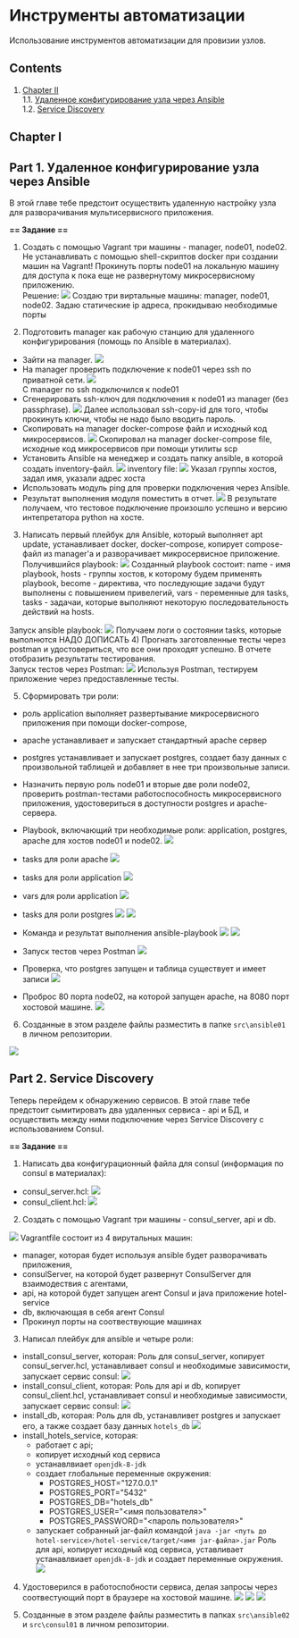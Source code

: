 # Инструменты автоматизации

Использование инструментов автоматизации для провизии узлов.

## Contents

1. [Chapter II](#chapter-i) \
   1.1. [Удаленное конфигурирование узла через Ansible](#part-1-удаленное-конфигурирование-узла-через-ansible) \
   1.2. [Service Discovery](#part-2-service-discovery) 

## Chapter I

## Part 1. Удаленное конфигурирование узла через Ansible

В этой главе тебе предстоит осуществить удаленную настройку узла для разворачивания мультисервисного приложения.

**== Задание ==**

1) Создать с помощью Vagrant три машины - manager, node01, node02. Не устанавливать с помощью shell-скриптов docker при создании машин на Vagrant! Прокинуть порты node01 на локальную машину для доступа к пока еще не развернутому микросервисному приложению.  
Решение:
![](screens/1.png)
Создаю три виртальные машины: manager, node01, node02. Задаю статические ip адреса, прокидываю необходимые порты

2) Подготовить manager как рабочую станцию для удаленного конфигурирования (помощь по Ansible в материалах).
- Зайти на manager.
![](screens/2.png)                                             
- На manager проверить подключение к node01 через ssh по приватной сети.
![](screens/3.png)  
С manager по ssh подключился к node01
- Сгенерировать ssh-ключ для подключения к node01 из manager (без passphrase).
![](screens/4.png) 
Далее использовал ssh-copy-id для того, чтобы прокинуть ключи, чтобы не надо было вводить пароль.
- Скопировать на manager docker-compose файл и исходный код микросервисов.
![](screens/5.png) 
Скопировал на manager docker-compose file, исходные код микросервисов при помощи утилиты scp
- Установить Ansible на менеджер и создать папку ansible, в которой создать inventory-файл. 
![](screens/6.png)
inventory file:
![](screens/7.png)
Указал группы хостов, задал имя, указали адрес хоста
- Использовать модуль ping для проверки подключения через Ansible. 
- Результат выполнения модуля поместить в отчет.
![](screens/8.png) 
В результате получаем, что тестовое подключение произошло успешно и версию интепретатора python на хосте.

3) Написать первый плейбук для Ansible, который выполняет apt update, устанавливает docker, docker-compose, копирует compose-файл из manager'а и разворачивает микросервисное приложение.    
Получившийся playbook:
![](screens/playbook.png) 
Созданный playbook состоит:
name - имя playbook, 
hosts - группы хостов, к которому будем применять playbook, become - директива, что последующие задачи будут выполнены с повышением привелегий, 
vars - переменные для tasks, 
tasks - задачаи, которые выполняют некоторую последовательность действий на hosts.

Запуск ansible playbook:
![](screens/run-playbook.png)
Получаем логи о состоянии tasks, которые выполнются
НАДО ДОПИСАТЬ
4) Прогнать заготовленные тесты через postman и удостовериться, что все они проходят успешно. В отчете отобразить результаты тестирования.   
Запуск тестов через Postman:
![](screens/POSTMAN.png)
Используя Postman, тестируем приложение через предоставленные тесты. 

5) Сформировать три роли: 
 - роль application выполняет развертывание микросервисного приложения при помощи docker-compose,
 - apache устанавливает и запускает стандартный apache сервер
 - postgres устанавливает и запускает postgres, создает базу данных с произвольной таблицей и добавляет в нее три произвольные записи. 
 - Назначить первую роль node01 и вторые две роли node02, проверить postman-тестами работоспособность микросервисного приложения, удостовериться в доступности postgres и apache-сервера. 

 - Playbook, включающий три необходимые роли: application, postgres, apache для хостов node01 и node02.
![](screens/1_5.png)
- tasks для роли apache
![](screens/1_5_1.png)
- tasks для роли application
![](screens/1_5_2.png)
- vars для роли application
![](screens/1_5_5.png)
- tasks для роли postgres
![](screens/1_5_3.png)
![](screens/1_5_4.png)

- Команда и результат выполнения ansible-playbook
![](screens/1_5_7.png)
![](screens/1_5_6.png)
- Запуск тестов через Postman
![](screens/POSTMAN_2.png)
- Проверка, что postgres запущен и таблица существует и имеет записи
![](screens/postgres_check.png)
- Проброс 80 порта node02, на которой запущен apache, на 8080 порт хостовой машине.
 ![](screens/apache.png)
6) Созданные в этом разделе файлы разместить в папке `src\ansible01` в личном репозитории.

![](screens/1_6.png)

## Part 2. Service Discovery

Теперь перейдем к обнаружению сервисов. В этой главе тебе предстоит cымитировать два удаленных сервиса - api и БД, и осуществить между ними подключение через Service Discovery с использованием Consul.

**== Задание ==**

1) Написать два конфигурационный файла для consul (информация по consul в материалах):
- consul_server.hcl:
![](screens/_2.png)
- consul_client.hcl:
![](screens/2_1.png)


2) Создать с помощью Vagrant три машины - consul_server, api и db. 

![](screens/2_3.png)
Vagrantfile состоит из 4 вирутальных машин:
- manager, которая будет используя ansible будет разворачивать приложения, 
- consulServer, на которой будет развернут ConsulServer для взаимодествия с агентами, 
- api, на которой будет запущен агент Consul и java приложение hotel-service
- db, включающая в себя агент Consul
- Прокинул порты на соотвествующие машинах
3) Написал плейбук для ansible и четыре роли: 
- install_consul_server, которая:
   Роль для consul_server, копирует consul_server.hcl, устанавливает consul и необходимые зависимости, запускает сервис consul:
![](screens/2_4.png)
- install_consul_client, которая:
   Роль для api и db, копирует consul_client.hcl, устанавливает consul и необходимые зависимости, запускает сервис consul:
![](screens/2_6.png)   
- install_db, которая:
    Роль для db, устанавливет postgres и запускает его, а также создает базу данных `hotels_db`
   ![](screens/2_6.png)
- install_hotels_service, которая:
   - работает с api;
   - копирует исходный код сервиса
   - устанавлвиает `openjdk-8-jdk`
   - создает глобальные переменные окружения:
      - POSTGRES_HOST="127.0.0.1"
      - POSTGRES_PORT="5432"
      - POSTGRES_DB="hotels_db"
      - POSTGRES_USER="<имя пользователя>"
      - POSTGRES_PASSWORD="<пароль пользователя>"
   - запускает собранный jar-файл командой `java -jar <путь до hotel-service>/hotel-service/target/<имя jar-файла>.jar`
   Роль для api, копирует исходный код сервиса, уставливает устанавлвиает `openjdk-8-jdk` и создает переменные окружения.
   ![](screens/2_7.png)
4) Удостоверился в работоспобности сервиса, делая запросы через соотвестующий порт в браузере на хостовой машине.
![](screens/api_1.png)
![](screens/api_2.png)
![](screens/api_3.png)

5) Созданные в этом разделе файлы разместить в папках `src\ansible02` и `src\consul01` в личном репозитории.

